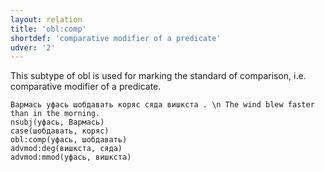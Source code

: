```yaml
---
layout: relation
title: 'obl:comp'
shortdef: 'comparative modifier of a predicate'
udver: '2'
---
```


This subtype of obl is used for marking the standard of comparison, i.e. comparative modifier of a predicate.

~~~ sdparse
Вармась уфась шобдавать коряс сяда вишкста . \n The wind blew faster than in the morning.
nsubj(уфась, Вармась)
case(шобдавать, коряс)
obl:comp(уфась, шобдавать)
advmod:deg(вишкста, сяда)
advmod:mmod(уфась, вишкста)

~~~

<!-- Interlanguage links updated Čt lis 12 09:43:27 CET 2020 -->
